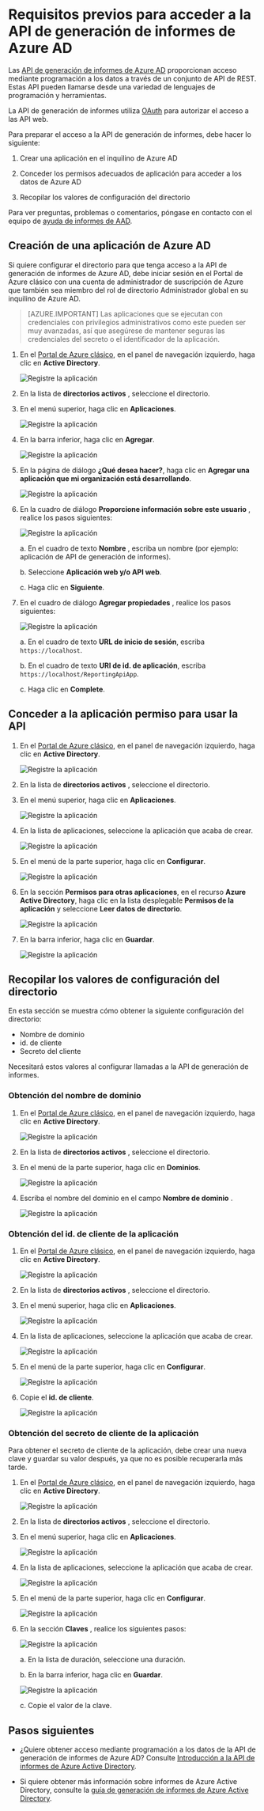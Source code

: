 <properties
    pageTitle="Requisitos previos para acceder a la API de creación de informes de Azure AD | Microsoft Azure"
    description="Conozca los requisitos previos para acceder a la API de generación de informes de Azure AD."
    services="active-directory"
    documentationCenter=""
    authors="dhanyahk"
    manager="femila"
    editor=""/>

<tags
    ms.service="active-directory"
    ms.devlang="na"
    ms.topic="article"
    ms.tgt_pltfrm="na"
    ms.workload="identity"
    ms.date="09/25/2016"
    ms.author="dhanyahk;markvi"/>


# <a name="prerequisites-to-access-the-azure-ad-reporting-api"></a>Requisitos previos para acceder a la API de generación de informes de Azure AD 

Las [API de generación de informes de Azure AD](https://msdn.microsoft.com/library/azure/ad/graph/howto/azure-ad-reports-and-events-preview) proporcionan acceso mediante programación a los datos a través de un conjunto de API de REST. Estas API pueden llamarse desde una variedad de lenguajes de programación y herramientas.

La API de generación de informes utiliza [OAuth](https://msdn.microsoft.com/library/azure/dn645545.aspx) para autorizar el acceso a las API web. 

Para preparar el acceso a la API de generación de informes, debe hacer lo siguiente:

1. Crear una aplicación en el inquilino de Azure AD 

2. Conceder los permisos adecuados de aplicación para acceder a los datos de Azure AD

3. Recopilar los valores de configuración del directorio

Para ver preguntas, problemas o comentarios, póngase en contacto con el equipo de [ayuda de informes de AAD](mailto:aadreportinghelp@microsoft.com).


## <a name="create-an-azure-ad-application"></a>Creación de una aplicación de Azure AD

Si quiere configurar el directorio para que tenga acceso a la API de generación de informes de Azure AD, debe iniciar sesión en el Portal de Azure clásico con una cuenta de administrador de suscripción de Azure que también sea miembro del rol de directorio Administrador global en su inquilino de Azure AD.

> [AZURE.IMPORTANT] Las aplicaciones que se ejecutan con credenciales con privilegios administrativos como este pueden ser muy avanzadas, así que asegúrese de mantener seguras las credenciales del secreto o el identificador de la aplicación.


1. En el [Portal de Azure clásico](https://manage.windowsazure.com), en el panel de navegación izquierdo, haga clic en **Active Directory**.

    ![Registre la aplicación](./media/active-directory-reporting-api-prerequisites/01.png) 

2. En la lista de **directorios activos** , seleccione el directorio.

3. En el menú superior, haga clic en **Aplicaciones**.

    ![Registre la aplicación](./media/active-directory-reporting-api-prerequisites/02.png) 

4. En la barra inferior, haga clic en **Agregar**.

    ![Registre la aplicación](./media/active-directory-reporting-api-prerequisites/03.png) 

5. En la página de diálogo **¿Qué desea hacer?**, haga clic en **Agregar una aplicación que mi organización está desarrollando**. 

    ![Registre la aplicación](./media/active-directory-reporting-api-prerequisites/04.png) 


6. En la cuadro de diálogo **Proporcione información sobre este usuario** , realice los pasos siguientes: 

    ![Registre la aplicación](./media/active-directory-reporting-api-prerequisites/05.png) 

    a. En el cuadro de texto **Nombre** , escriba un nombre (por ejemplo: aplicación de API de generación de informes).

    b. Seleccione **Aplicación web y/o API web**.

    c. Haga clic en **Siguiente**.


7. En el cuadro de diálogo **Agregar propiedades** , realice los pasos siguientes: 

    ![Registre la aplicación](./media/active-directory-reporting-api-prerequisites/06.png) 

    a. En el cuadro de texto **URL de inicio de sesión**, escriba `https://localhost`.

    b. En el cuadro de texto **URI de id. de aplicación**, escriba ```https://localhost/ReportingApiApp```.

    c. Haga clic en **Complete**.



## <a name="grant-your-application-permission-to-use-the-api"></a>Conceder a la aplicación permiso para usar la API

1. En el [Portal de Azure clásico](https://manage.windowsazure.com/), en el panel de navegación izquierdo, haga clic en **Active Directory**.

    ![Registre la aplicación](./media/active-directory-reporting-api-prerequisites/01.png) 

2. En la lista de **directorios activos** , seleccione el directorio.

3. En el menú superior, haga clic en **Aplicaciones**.

    ![Registre la aplicación](./media/active-directory-reporting-api-prerequisites/02.png)


3. En la lista de aplicaciones, seleccione la aplicación que acaba de crear.

    ![Registre la aplicación](./media/active-directory-reporting-api-prerequisites/07.png)

4. En el menú de la parte superior, haga clic en **Configurar**.

    ![Registre la aplicación](./media/active-directory-reporting-api-prerequisites/08.png)


5. En la sección **Permisos para otras aplicaciones**, en el recurso **Azure Active Directory**, haga clic en la lista desplegable **Permisos de la aplicación** y seleccione **Leer datos de directorio**.

    ![Registre la aplicación](./media/active-directory-reporting-api-prerequisites/09.png)


5. En la barra inferior, haga clic en **Guardar**.

    ![Registre la aplicación](./media/active-directory-reporting-api-prerequisites/10.png)


## <a name="gather-configuration-settings-from-your-directory"></a>Recopilar los valores de configuración del directorio

En esta sección se muestra cómo obtener la siguiente configuración del directorio:

- Nombre de dominio
- id. de cliente
- Secreto del cliente

Necesitará estos valores al configurar llamadas a la API de generación de informes. 


### <a name="get-your-domain-name"></a>Obtención del nombre de dominio

1. En el [Portal de Azure clásico](https://manage.windowsazure.com), en el panel de navegación izquierdo, haga clic en **Active Directory**.

    ![Registre la aplicación](./media/active-directory-reporting-api-prerequisites/01.png) 

2. En la lista de **directorios activos** , seleccione el directorio.

3. En el menú de la parte superior, haga clic en **Dominios**.

    ![Registre la aplicación](./media/active-directory-reporting-api-prerequisites/11.png) 

4. Escriba el nombre del dominio en el campo **Nombre de dominio** .

    ![Registre la aplicación](./media/active-directory-reporting-api-prerequisites/12.png) 


### <a name="get-the-application's-client-id"></a>Obtención del id. de cliente de la aplicación

1. En el [Portal de Azure clásico](https://manage.windowsazure.com), en el panel de navegación izquierdo, haga clic en **Active Directory**.

    ![Registre la aplicación](./media/active-directory-reporting-api-prerequisites/01.png) 

2. En la lista de **directorios activos** , seleccione el directorio.

3. En el menú superior, haga clic en **Aplicaciones**.

    ![Registre la aplicación](./media/active-directory-reporting-api-prerequisites/02.png) 

4. En la lista de aplicaciones, seleccione la aplicación que acaba de crear.

    ![Registre la aplicación](./media/active-directory-reporting-api-prerequisites/07.png)

4. En el menú de la parte superior, haga clic en **Configurar**.

    ![Registre la aplicación](./media/active-directory-reporting-api-prerequisites/08.png)

4. Copie el **id. de cliente**.

    ![Registre la aplicación](./media/active-directory-reporting-api-prerequisites/13.png)


### <a name="get-the-application's-client-secret"></a>Obtención del secreto de cliente de la aplicación

Para obtener el secreto de cliente de la aplicación, debe crear una nueva clave y guardar su valor después, ya que no es posible recuperarla más tarde.

1. En el [Portal de Azure clásico](https://manage.windowsazure.com), en el panel de navegación izquierdo, haga clic en **Active Directory**.

    ![Registre la aplicación](./media/active-directory-reporting-api-prerequisites/01.png) 

2. En la lista de **directorios activos** , seleccione el directorio.

3. En el menú superior, haga clic en **Aplicaciones**.

    ![Registre la aplicación](./media/active-directory-reporting-api-prerequisites/02.png) 

4. En la lista de aplicaciones, seleccione la aplicación que acaba de crear.

    ![Registre la aplicación](./media/active-directory-reporting-api-prerequisites/07.png)

4. En el menú de la parte superior, haga clic en **Configurar**.

    ![Registre la aplicación](./media/active-directory-reporting-api-prerequisites/08.png)

5. En la sección **Claves** , realice los siguientes pasos: 

    ![Registre la aplicación](./media/active-directory-reporting-api-prerequisites/14.png)

    a. En la lista de duración, seleccione una duración.

    b. En la barra inferior, haga clic en **Guardar**.

    ![Registre la aplicación](./media/active-directory-reporting-api-prerequisites/10.png)

    c. Copie el valor de la clave.

## <a name="next-steps"></a>Pasos siguientes

- ¿Quiere obtener acceso mediante programación a los datos de la API de generación de informes de Azure AD? Consulte [Introducción a la API de informes de Azure Active Directory](active-directory-reporting-api-getting-started.md).

- Si quiere obtener más información sobre informes de Azure Active Directory, consulte la [guía de generación de informes de Azure Active Directory](active-directory-reporting-guide.md).  



<!--HONumber=Oct16_HO2-->


